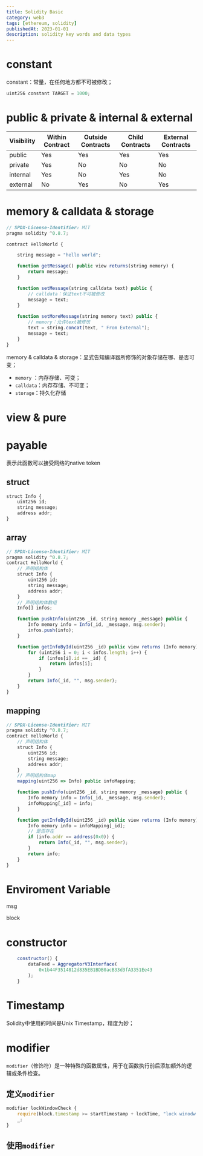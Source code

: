 ```yaml
---
title: Solidity Basic
category: web3
tags: [ethereum, solidity]
publishedAt: 2023-01-01
description: solidity key words and data types
---
```


# constant

constant：常量，在任何地方都不可被修改；
```js
uint256 constant TARGET = 1000;
```

# public & private & internal & external

| Visibility | Within Contract | Outside Contracts | Child Contracts | External Contracts |
| ---------- | --------------- | ----------------- | --------------- | ------------------ |
| public     | Yes             | Yes               | Yes             | Yes                |
| private    | Yes             | No                | No              | No                 |
| internal   | Yes             | No                | Yes             | No                 |
| external   | No              | Yes               | No              | Yes                |

# memory & calldata & storage

```js
// SPDX-License-Identifier: MIT
pragma solidity ^0.8.7;

contract HelloWorld {

    string message = "hello world";

    function getMessage() public view returns(string memory) {
        return message;
    }

    function setMessage(string calldata text) public {
	    // calldata：保证text不可被修改
        message = text;
    }
    
    function setMoreMessage(string memory text) public {
	    // memory：允许text被修改
        text = string.concat(text, " From External");
        message = text;
    }
}
```

memory & calldata & storage：显式告知编译器所修饰的对象存储在哪、是否可变；
- `memory` ：内存存储、可变；
- `calldata`：内存存储、不可变；
- `storage`：持久化存储

# view & pure





# payable

表示此函数可以接受网络的native token




## struct
```js
struct Info {
	uint256 id;
	string message;
	address addr;
}
```
## array
```js
// SPDX-License-Identifier: MIT
pragma solidity ^0.8.7;
contract HelloWorld {
	// 声明结构体
    struct Info {
        uint256 id;
        string message;
        address addr;
    }
	// 声明结构体数组
    Info[] infos;

    function pushInfo(uint256 _id, string memory _message) public {
        Info memory info = Info(_id, _message, msg.sender);
        infos.push(info);
    }

    function getInfoById(uint256 _id) public view returns (Info memory) {
        for (uint256 i = 0; i < infos.length; i++) {
            if (infos[i].id == _id) {
                return infos[i];
            }
        }
        return Info(_id, "", msg.sender);
    }
}
```

## mapping
```js
// SPDX-License-Identifier: MIT
pragma solidity ^0.8.7;
contract HelloWorld {
	// 声明结构体
    struct Info {
        uint256 id;
        string message;
        address addr;
    }
	// 声明结构体map
    mapping(uint256 => Info) public infoMapping;

    function pushInfo(uint256 _id, string memory _message) public {
        Info memory info = Info(_id, _message, msg.sender);
        infoMapping[_id] = info;
    }

    function getInfoById(uint256 _id) public view returns (Info memory) {
        Info memory info = infoMapping[_id];
        // 是否存在
        if (info.addr == address(0x0)) {
            return Info(_id, "", msg.sender);
        }
        return info;
    }
}
```


# Enviroment Variable
msg

block



# constructor

```js
    constructor() {
        dataFeed = AggregatorV3Interface(
            0x1b44F3514812d835EB1BDB0acB33d3fA3351Ee43
        );
    }
```


# Timestamp

Solidity中使用的时间是Unix Timestamp，精度为妙；




# modifier

`modifier`（修饰符）是一种特殊的函数属性，用于在函数执行前后添加额外的逻辑或条件检查。

## 定义`modifier`

```js
modifier lockWindowCheck {
	require(block.timestamp >= startTimestamp + lockTime, "lock winodw is closed");
	_;
}
```


## 使用`modifier`

